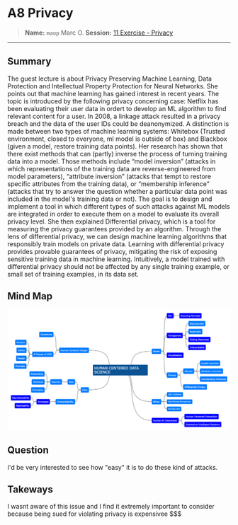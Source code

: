 # A8 Privacy
> **Name:** `maop` Marc O.
> **Session:** [11 Exercise - Privacy](https://github.com/FUB-HCC/hcds-winter-2020/wiki/11_exercise) 
----

## Summary

The guest lecture is about Privacy Preserving Machine Learning, Data Protection and Intellectual Property Protection for Neural Networks. She points out that machine learning has gained interest in recent years. The topic is introduced by the following privacy concerning case: Netflix has been evaluating their user data in ordert to develop an ML algorithm to find relevant content for a user. In 2008, a linkage attack resulted in a privacy breach and the data of the user IDs could be deanonymized. A distinction is made between two types of machine learning systems: Whitebox (Trusted environment, closed to everyone, ml model is outside of box) and Blackbox (given a model, restore training data points). Her research has shown that there exist methods that can (partly) inverse the process of turning training data into a model. Those methods include “model inversion” (attacks in which representations of the training data are reverse-engineered from model parameters), “attribute inversion” (attacks that tempt to restore specific attributes from the training data), or “membership inference” (attacks that try to answer the question whether a particular data point was included in the model's training data or not). The goal is to design and implement a tool in which different types of such attacks against ML models are integrated in order to execute them on a model to evaluate its overall privacy level. 
She then explained Differential privacy, which is a tool for measuring the privacy guarantees provided by an algorithm. Through the lens of differential privacy, we can design machine learning algorithms that responsibly train models on private data. Learning with differential privacy provides provable guarantees of privacy, mitigating the risk of exposing sensitive training data in machine learning. Intuitively, a model trained with differential privacy should not be affected by any single training example, or small set of training examples, in its data set.


## Mind Map

![](maop_mind-map.png)

## Question
I'd be very interested to see how "easy" it is to do these kind of attacks.

## Takeways
I wasnt aware of this issue and I find it extremely important to consider because being sued for violating privacy is expensivee $$$

